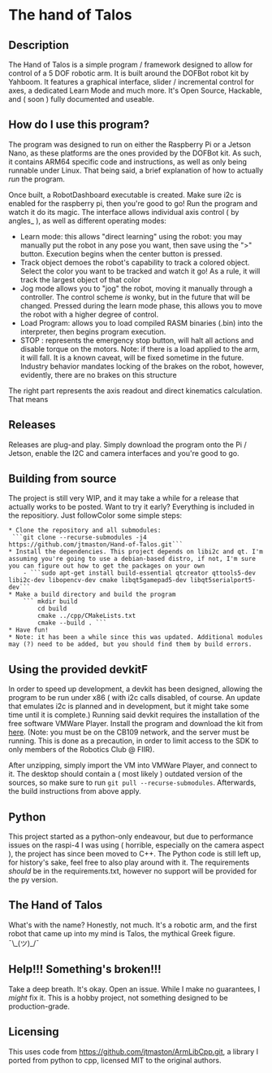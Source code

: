 # The hand of Talos
## Description
The Hand of Talos is a simple program / framework designed to allow for control of a 5 DOF robotic arm. It is built around the DOFBot robot kit by Yahboom. It features a graphical interface, slider / incremental control for axes, a dedicated Learn Mode and much more. It's Open Source, Hackable, and ( soon ) fully documented and useable.

## How do I use this program?
The program was designed to run on either the Raspberry Pi or a Jetson Nano, as these platforms are the ones provided by the DOFBot kit. As such, it contains ARM64 specific code and instructions, as well as only being runnable under Linux. That being said, a brief explanation of how to actually *run* the program.

Once built, a RobotDashboard executable is created. Make sure i2c is enabled for the raspberry pi, then you're good to go! Run the program and watch it do its magic. The interface allows individual axis control ( by angles_ ), as well as different operating modes:
* Learn mode: this allows "direct learning" using the robot: you may manually put the robot in any pose you want, then save using the ">" button. Execution begins when the center button is pressed.
* Track object demoes the robot's capability to track a colored object. Select the color you want to be tracked and watch it go! As a rule, it will track the largest object of that color
* Jog mode allows you to "jog" the robot, moving it manually through a controller. The control scheme *is* wonky, but in the future that will be changed. Pressed during the learn mode phase, this allows you to move the robot with a higher degree of control.
* Load Program: allows you to load compiled RASM binaries (.bin) into the interpreter, then begins program execution. 
* STOP : represents the emergency stop button, will halt all actions and disable torque on the motors. Note: if there is a load applied to the arm, it will fall. It is a known caveat, will be fixed sometime in the future. Industry behavior mandates locking of the brakes on the robot, however, evidently, there are no brakes on this structure

The right part represents the axis readout and direct kinematics calculation. That means 

## Releases
Releases are plug-and play. Simply download the program onto the Pi / Jetson, enable the I2C and camera interfaces and you're good to go.

## Building from source
The project is still very WIP, and it may take a while for a release that actually works to be posted. Want to try it early? Everything is included in the repositiory. Just followColor some simple steps:

    * Clone the repository and all submodules:
     ```git clone --recurse-submodules -j4 https://github.com/jtmaston/Hand-of-Talos.git```
    * Install the dependencies. This project depends on libi2c and qt. I'm assuming you're going to use a debian-based distro, if not, I'm sure you can figure out how to get the packages on your own
        - ```sudo apt-get install build-essential qtcreator qttools5-dev libi2c-dev libopencv-dev cmake libqt5gamepad5-dev libqt5serialport5-dev```
    * Make a build directory and build the program
        ``` mkdir build
            cd build
            cmake ../cpp/CMakeLists.txt
            cmake --build . ```
    * Have fun!
    * Note: it has been a while since this was updated. Additional modules may (?) need to be added, but you should find them by build errors.

## Using the provided devkitF
In order to speed up development, a devkit has been designed, allowing the program to be run under x86 ( with i2c calls disabled, of course.
An update that emulates i2c is planned and in development, but it might take some time until it is complete.) Running said
devkit requires the installation of the free software VMWare Player. Install the program and download the kit from [here](http://robotserver.local/index.php/s/oTnZgWZYb5JjXeP). (Note: you must be on the CB109 network,
and the server must be running. This is done as a precaution, in order to limit access to the SDK to only members of the Robotics Club @ FIIR).

After unzipping, simply import the VM into VMWare Player, and connect to it. The desktop should contain a ( most likely )
outdated version of the sources, so make sure to run ```git pull --recurse-submodules```. Afterwards, the build instructions from above apply.

 
## Python
This project started as a python-only endeavour, but due to performance issues on the raspi-4 I was using ( horrible, especially on the camera aspect ), the project has since been moved to C++. The Python code is still left up, for history's sake, feel free to also play around with it. The requirements *should* be in the requirements.txt, however no support will be provided for the py version.

## The Hand of Talos
What's with the name? Honestly, not much. It's a robotic arm, and the first robot that came up into my mind is Talos, the mythical Greek figure. ¯\\_(ツ)\_/¯

## Help!!! Something's broken!!!
Take a deep breath. It's okay. Open an issue. While I make no guarantees, I *might* fix it. This is a hobby project, not something designed to be production-grade.

## Licensing
This uses code from https://github.com/jtmaston/ArmLibCpp.git, a library I ported from python to cpp, licensed MIT to the original authors.
